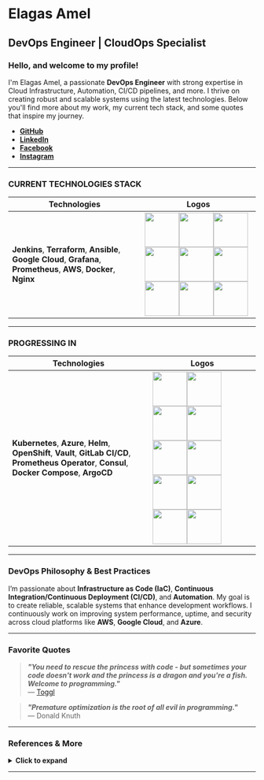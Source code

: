 # **Elagas Amel**  
## **DevOps Engineer | CloudOps Specialist**  

### **Hello, and welcome to my profile!**

I'm Elagas Amel, a passionate **DevOps Engineer** with strong expertise in Cloud Infrastructure, Automation, CI/CD pipelines, and more. I thrive on creating robust and scalable systems using the latest technologies. Below you'll find more about my work, my current tech stack, and some quotes that inspire my journey.

- **[GitHub](https://github.com/Elagasamel)**
- **[LinkedIn](https://www.linkedin.com/in/elagas-amel/)**
- **[Facebook](https://www.facebook.com/lagas.amel)**
- **[Instagram](https://www.instagram.com/el__emel/)**

---

### **CURRENT TECHNOLOGIES STACK**
| **Technologies**       | **Logos**                                                                 |
|------------------------|---------------------------------------------------------------------------|
| **Jenkins**, **Terraform**, **Ansible**, **Google Cloud**, **Grafana**, **Prometheus**, **AWS**, **Docker**, **Nginx** | <img src="https://miro.medium.com/max/1600/1*LOFbTP2SxXcFpM_qTsUSuw.png" width="70" height="70" /><img src="https://www.terraform.io/favicon.ico" width="70" height="70" /><img src="https://upload.wikimedia.org/wikipedia/commons/2/24/Ansible_logo.svg" width="70" height="70" /><img src="https://upload.wikimedia.org/wikipedia/commons/a/a9/Google_Cloud_logo.svg" width="70" height="70" /><img src="https://upload.wikimedia.org/wikipedia/commons/3/3b/Grafana_icon.svg" width="70" height="70" /><img src="https://upload.wikimedia.org/wikipedia/commons/3/38/Prometheus_software_logo.svg" width="70" height="70" /><img src="https://a0.awsstatic.com/libra-css/images/logos/aws_logo_smile_1200x630.png" width="70" height="70" /><img src="https://upload.wikimedia.org/wikipedia/commons/4/4e/Docker_%28container_engine%29_logo.svg" width="70" height="70" /><img src="https://upload.wikimedia.org/wikipedia/commons/c/c5/Nginx_logo.svg" width="70" height="70" /> |

---

### **PROGRESSING IN**
| **Technologies**       | **Logos**                                                                 |
|------------------------|---------------------------------------------------------------------------|
| **Kubernetes**, **Azure**, **Helm**, **OpenShift**, **Vault**, **GitLab CI/CD**, **Prometheus Operator**, **Consul**, **Docker Compose**, **ArgoCD** | <img src="https://upload.wikimedia.org/wikipedia/commons/3/39/Kubernetes_logo_without_workmark.svg" width="70" height="70" /><img src="https://upload.wikimedia.org/wikipedia/commons/f/fa/Microsoft_Azure.svg" width="70" height="70" /><img src="https://upload.wikimedia.org/wikipedia/commons/2/23/Helm_Logo.svg" width="70" height="70" /><img src="https://upload.wikimedia.org/wikipedia/commons/d/d1/OpenShift_logo.svg" width="70" height="70" /><img src="https://upload.wikimedia.org/wikipedia/commons/a/a0/Vault_by_HashiCorp_Logo.svg" width="70" height="70" /><img src="https://upload.wikimedia.org/wikipedia/commons/e/e1/GitLab_Logo.svg" width="70" height="70" /><img src="https://upload.wikimedia.org/wikipedia/commons/3/38/Prometheus_software_logo.svg" width="70" height="70" /><img src="https://upload.wikimedia.org/wikipedia/commons/3/3c/Consul_logo.svg" width="70" height="70" /><img src="https://upload.wikimedia.org/wikipedia/commons/4/45/Docker_Compose_logo.svg" width="70" height="70" /><img src="https://argo-cd.readthedocs.io/en/stable/img/argocd-logo.png" width="70" height="70" /> |

---

### **DevOps Philosophy & Best Practices**

I’m passionate about **Infrastructure as Code (IaC)**, **Continuous Integration/Continuous Deployment (CI/CD)**, and **Automation**. My goal is to create reliable, scalable systems that enhance development workflows. I continuously work on improving system performance, uptime, and security across cloud platforms like **AWS**, **Google Cloud**, and **Azure**. 

---

### **Favorite Quotes**
> ***"You need to rescue the princess with code - but sometimes your code doesn't work and the princess is a dragon and you're a fish. Welcome to programming."***  
> — [Toggl](https://toggl.com/programming-princess/)

> ***"Premature optimization is the root of all evil in programming."***  
> — Donald Knuth

---

### **References & More**
<details>
  <summary><strong>Click to expand</strong></summary>

  #### References:
  - [Pixabay](https://pixabay.com/photos/abstract-art-modern-art-design-1245745/)
  - [Giphy](https://giphy.com/gifs/pixels-github-commit-26u4nJPf0JtQPdStq)
  - [Toggl](https://toggl.com/programming-princess/)
  - [GitHub Readme Stats](https://github.com/anuraghazra/github-readme-stats)
  - [Devicon](https://devicon.dev/)
  - [Iconfinder](https://www.iconfinder.com/)

  #### Tech Stack Logo References:
  - [Terraform](https://www.terraform.io/)
  - [Azure](https://azure.microsoft.com/)
  - [Jenkins](https://www.jenkins.io/)
  - [Ansible](https://www.ansible.com/)
  - [GCP](https://cloud.google.com/)
  - [Grafana](https://grafana.com/)
  - [Prometheus](https://prometheus.io/)
  - [AWS](https://aws.amazon.com/)
  - [Docker](https://www.docker.com/)
  - [Nginx](https://www.nginx.com/)
  - [Kubernetes](https://kubernetes.io/)

  <img src="https://media.giphy.com/media/26u4nJPf0JtQPdStq/giphy.gif" alt="example temporary" width="480" height="184" />
</details>

---

